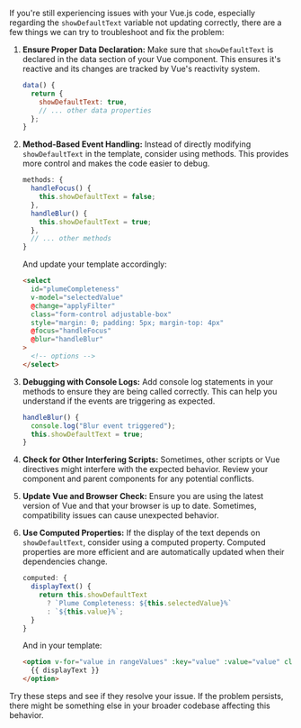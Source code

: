 If you're still experiencing issues with your Vue.js code, especially regarding the `showDefaultText` variable not updating correctly, there are a few things we can try to troubleshoot and fix the problem:

1. **Ensure Proper Data Declaration:** Make sure that `showDefaultText` is declared in the data section of your Vue component. This ensures it's reactive and its changes are tracked by Vue's reactivity system.

   ```javascript
   data() {
     return {
       showDefaultText: true,
       // ... other data properties
     };
   }
   ```

2. **Method-Based Event Handling:** Instead of directly modifying `showDefaultText` in the template, consider using methods. This provides more control and makes the code easier to debug.

   ```javascript
   methods: {
     handleFocus() {
       this.showDefaultText = false;
     },
     handleBlur() {
       this.showDefaultText = true;
     },
     // ... other methods
   }
   ```

   And update your template accordingly:

   ```html
   <select
     id="plumeCompleteness"
     v-model="selectedValue"
     @change="applyFilter"
     class="form-control adjustable-box"
     style="margin: 0; padding: 5px; margin-top: 4px"
     @focus="handleFocus"
     @blur="handleBlur"
   >
     <!-- options -->
   </select>
   ```

3. **Debugging with Console Logs:** Add console log statements in your methods to ensure they are being called correctly. This can help you understand if the events are triggering as expected.

   ```javascript
   handleBlur() {
     console.log("Blur event triggered");
     this.showDefaultText = true;
   }
   ```

4. **Check for Other Interfering Scripts:** Sometimes, other scripts or Vue directives might interfere with the expected behavior. Review your component and parent components for any potential conflicts.

5. **Update Vue and Browser Check:** Ensure you are using the latest version of Vue and that your browser is up to date. Sometimes, compatibility issues can cause unexpected behavior.

6. **Use Computed Properties:** If the display of the text depends on `showDefaultText`, consider using a computed property. Computed properties are more efficient and are automatically updated when their dependencies change.

   ```javascript
   computed: {
     displayText() {
       return this.showDefaultText
         ? `Plume Completeness: ${this.selectedValue}%`
         : `${this.value}%`;
     }
   }
   ```

   And in your template:

   ```html
   <option v-for="value in rangeValues" :key="value" :value="value" class="form-option">
     {{ displayText }}
   </option>
   ```

Try these steps and see if they resolve your issue. If the problem persists, there might be something else in your broader codebase affecting this behavior.
